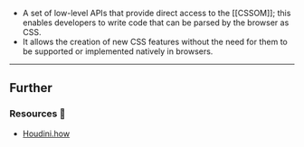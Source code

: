 - A set of low-level APIs that provide direct access to the [[CSSOM]]; this enables developers to write code that can be parsed by the browser as CSS.
- It allows the creation of new CSS features without the need for them to be supported or implemented natively in browsers.


---
## Further

### Resources 🧩

- [Houdini.how](https://houdini.how/)